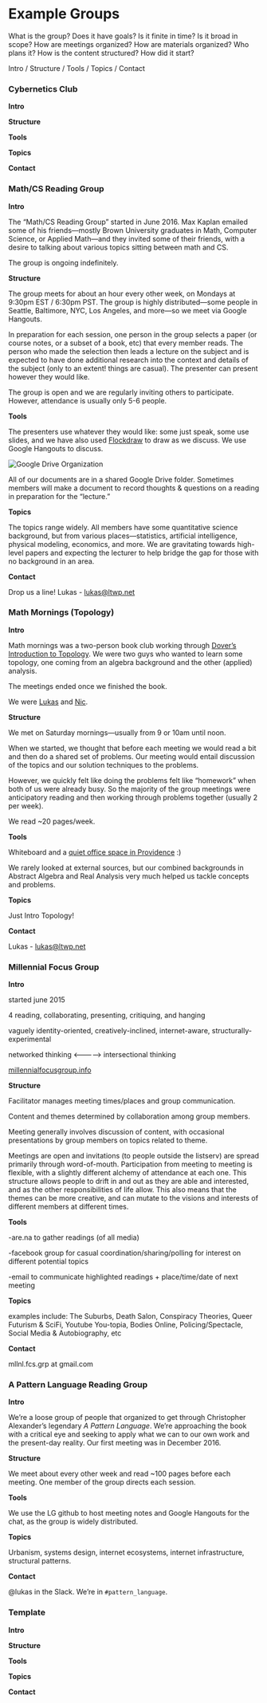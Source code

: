 # Example Groups

What is the group? Does it have goals? Is it finite in time? Is it broad in scope? How are meetings organized? How are materials organized? Who plans it? How is the content structured? How did it start?

Intro / Structure / Tools / Topics / Contact

### Cybernetics Club

__Intro__ 

__Structure__

__Tools__

__Topics__

__Contact__

### Math/CS Reading Group

__Intro__

The “Math/CS Reading Group” started in June 2016. Max Kaplan emailed some of his friends—mostly Brown University graduates in Math, Computer Science, or Applied Math—and they invited some of their friends, with a desire to talking about various topics sitting between math and CS. 

The group is ongoing indefinitely. 

__Structure__

The group meets for about an hour every other week, on Mondays at 9:30pm EST / 6:30pm PST. The group is highly distributed—some people in Seattle, Baltimore, NYC, Los Angeles, and more—so we meet via Google Hangouts. 

In preparation for each session, one person in the group selects a paper (or course notes, or a subset of a book, etc) that every member reads. The person who made the selection then leads a lecture on the subject and is expected to have done additional research into the context and details of the subject (only to an extent! things are casual). The presenter can present however they would like.

The group is open and we are regularly inviting others to participate. However, attendance is usually only 5-6 people.

__Tools__

The presenters use whatever they would like: some just speak, some use slides, and we have also used [Flockdraw](http://flockdraw.com/) to draw as we discuss. We use Google Hangouts to discuss. 

![Google Drive Organization](http://i.imgur.com/41M1P9X.png)

All of our documents are in a shared Google Drive folder. Sometimes members will make a document to record thoughts & questions on a reading in preparation for the “lecture.”

__Topics__

The topics range widely. All members have some quantitative science background, but from various places—statistics, artificial intelligence, physical modeling, economics, and more. We are gravitating towards high-level papers and expecting the lecturer to help bridge the gap for those with no background in an area. 

__Contact__

Drop us a line! Lukas - lukas@ltwp.net

### Math Mornings (Topology)

__Intro__

Math mornings was a two-person book club working through [Dover’s Introduction to Topology](https://smile.amazon.com/Introduction-Topology-Third-Dover-Mathematics/dp/0486663523/ref=sr_1_1?ie=UTF8&qid=1473965238&sr=8-1&keywords=topology+dover). We were two guys who wanted to learn some topology, one coming from an algebra background and the other (applied) analysis. 

The meetings ended once we finished the book. 

We were [Lukas](http://ltwp.net) and [Nic](https://www.instagram.com/nicschumann/).

__Structure__

We met on Saturday mornings—usually from 9 or 10am until noon. 

When we started, we thought that before each meeting we would read a bit and then do a shared set of problems. Our meeting would entail discussion of the topics and our solution techniques to the problems. 

However, we quickly felt like doing the problems felt like “homework” when both of us were already busy. So the majority of the group meetings were anticipatory reading and then working through problems together (usually 2 per week). 

We read ~20 pages/week. 

__Tools__

Whiteboard and a [quiet office space in Providence](http://thedesignoffice.org/) :)

We rarely looked at external sources, but our combined backgrounds in Abstract Algebra and Real Analysis very much helped us tackle concepts and problems. 

__Topics__

Just Intro Topology! 

__Contact__

Lukas - lukas@ltwp.net

### Millennial Focus Group

__Intro__ 

started june 2015

4 reading, collaborating, presenting, critiquing, and hanging

vaguely identity-oriented, creatively-inclined, internet-aware, structurally-experimental

networked thinking <-----> intersectional thinking

[millennialfocusgroup.info](millennialfocusgroup.info)

__Structure__

Facilitator manages meeting times/places and group communication.

Content and themes determined by collaboration among group members.

Meeting generally involves discussion of content, with occasional presentations by group members on topics related to theme.

Meetings are open and invitations (to people outside the listserv) are spread primarily through word-of-mouth. Participation from meeting to meeting is flexible, with a slightly different alchemy of attendance at each one. This structure allows people to drift in and out as they are able and interested, and as the other responsibilities of life allow. This also means that the themes can be more creative, and can mutate to the visions and interests of different members at different times.

__Tools__

-are.na to gather readings (of all media)

-facebook group for casual coordination/sharing/polling for interest on different potential topics

-email to communicate highlighted readings + place/time/date of next meeting

__Topics__

examples include: The Suburbs, Death Salon, Conspiracy Theories, Queer Futurism & SciFi, Youtube You-topia, Bodies Online, Policing/Spectacle, Social Media & Autobiography, etc

__Contact__

mllnl.fcs.grp at gmail.com

### A Pattern Language Reading Group

__Intro__ 

We’re a loose group of people that organized to get through Christopher Alexander’s legendary _A Pattern Language_. We’re approaching the book with a critical eye and seeking to apply what we can to our own work and the present-day reality. Our first meeting was in December 2016. 

__Structure__

We meet about every other week and read ~100 pages before each meeting. One member of the group directs each session. 

__Tools__

We use the LG github to host meeting notes and Google Hangouts for the chat, as the group is widely distributed. 

__Topics__

Urbanism, systems design, internet ecosystems, internet infrastructure, structural patterns. 

__Contact__

@lukas in the Slack. We’re in `#pattern_language`.

### Template

__Intro__ 

__Structure__

__Tools__

__Topics__

__Contact__


